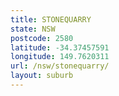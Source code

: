 ```yaml
---
title: STONEQUARRY
state: NSW
postcode: 2580
latitude: -34.37457591
longitude: 149.7620311
url: /nsw/stonequarry/
layout: suburb
---
```

